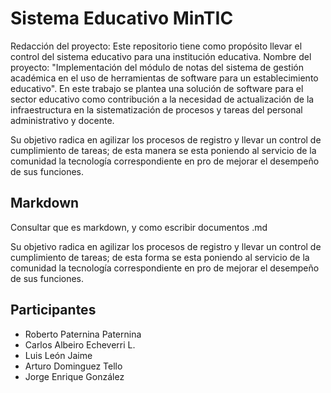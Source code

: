 # Sistema Educativo MinTIC

Redacción del proyecto:
Este repositorio tiene como propósito llevar el control del sistema educativo para una institución educativa.
Nombre del proyecto: "Implementación del módulo de notas del sistema de gestión académica en el uso de herramientas de software para un establecimiento educativo".
En este trabajo se plantea una solución de software para el sector educativo como contribución a la necesidad de actualización de la infraestructura en la sistematización de procesos y tareas del personal administrativo y docente.

Su objetivo radica en agilizar los procesos de registro y llevar un control de cumplimiento de tareas; de esta manera se esta poniendo al servicio de la comunidad la tecnología correspondiente en pro de mejorar el desempeño de sus funciones.

## Markdown

Consultar que es markdown, y como escribir documentos .md

Su objetivo radica en agilizar los procesos de registro y llevar un control de cumplimiento de tareas; de esta forma se esta poniendo al servicio de la comunidad la tecnología correspondiente en pro de mejorar el desempeño de sus funciones.

## Participantes

- Roberto Paternina Paternina
- Carlos Albeiro Echeverri L.
- Luis León Jaime
- Arturo Dominguez Tello
- Jorge Enrique González
